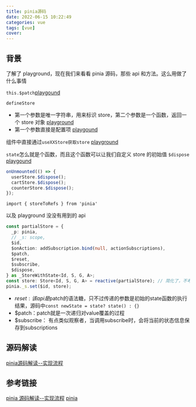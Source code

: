 ```yaml
---
title: pinia源码
date: 2022-06-15 10:22:49
categories: vue
tags: [vue]
cover:
---
```


## 背景

了解了 playground，现在我们来看看 pinia 源码，那些 api 和方法。这么用做了什么事情

`this.$patch`<a href="https://github.com/vuejs/pinia/blob/2eb123d8114ceb4fad46ac019844a1967d9a9135/packages/playground/src/stores/counter.ts#L49" target="_blank" >playgound</a>

`defineStore`

- 第一个参数是唯一字符串，用来标识 store，第二个参数是一个函数，返回一个 store 对象 <a href="https://github.com/vuejs/pinia/blob/2eb123d8114ceb4fad46ac019844a1967d9a9135/packages/playground/src/stores/nasa-pod.ts#L6" target="_blank" >playground</a>
- 第一个参数直接是配置项 <a href="https://github.com/vuejs/pinia/blob/2eb123d8114ceb4fad46ac019844a1967d9a9135/packages/playground/src/stores/jokesUsePromised.ts#L6" target="_blank" >playgound</a>

组件中直接通过`useXXStore获取store` <a href="https://github.com/vuejs/pinia/blob/2eb123d8114ceb4fad46ac019844a1967d9a9135/packages/playground/src/views/NasaPOD.vue#L52" target="_blank" >playground</a>

`state`怎么就是个函数，而且这个函数可以让我们自定义 store 的初始值
`$dispose` <a href="https://github.com/vuejs/pinia/blob/2eb123d8114ceb4fad46ac019844a1967d9a9135/packages/playground/src/views/NasaPOD.vue#L49" target="_blank" >playgound</a>

```ts
onUnmounted(() => {
  userStore.$dispose();
  cartStore.$dispose();
  counterStore.$dispose();
});
```

`import { storeToRefs } from 'pinia'`

以及 playground 没没有用到的 api

```ts
const partialStore = {
  _p: pinia,
  // _s: scope,
  $id,
  $onAction: addSubscription.bind(null, actionSubscriptions),
  $patch,
  $reset,
  $subscribe,
  $dispose,
} as _StoreWithState<Id, S, G, A>;
const store: Store<Id, S, G, A> = reactive(partialStore); // 简化了，不考虑中间任何细节
pinia._s.set($id, store);
```

- $reset:该api是$patch的语法糖，只不过传递的参数是初始的state函数的执行结果，源码中`const newState = state? state() : {}`
- $patch：patch就是一次递归对value覆盖的过程
- $subscribe： 有点类似观察者，当调用subscribe时，会将当前的状态信息保存到subscriptions

## 源码解读
<a href="https://www.jianshu.com/p/2acc2d043d35" target="_blank" >pinia源码解读--实现流程</a>


## 参考链接

<a href="https://www.jianshu.com/p/2acc2d043d35" target="_blank" >pinia 源码解读--实现流程</a>
<a href="https://github.com/vuejs/pinia" target="_blank" >pinia</a>
